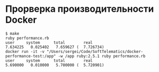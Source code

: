 # Прорверка производительности Docker

    $ make
    ruby performance.rb
    user     system      total        real
    7.634225   0.025402   7.659627 (  7.726734)
    docker run -it -v "/Users/sergei/Code/SoftTelematics/docker-performance-test:/app" -w /app ruby:2.5.1 ruby performance.rb
    user     system      total        real
    5.690000   0.010000   5.700000 (  5.720901)
